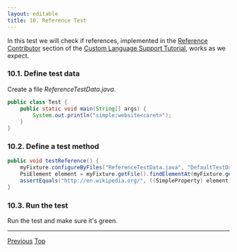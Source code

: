```yaml
---
layout: editable
title: 10. Reference Test
---
```



In this test we will check if references, implemented in the
[Reference Contributor](reference_contributor.html)
section of the
[Custom Language Support Tutorial](cls_tutorial.html),
works as we expect.

### 10.1. Define test data

Create a file *ReferenceTestData.java*.

```java
public class Test {
    public static void main(String[] args) {
        System.out.println("simple:website<caret>");
    }
}
```

### 10.2. Define a test method

```java
public void testReference() {
    myFixture.configureByFiles("ReferenceTestData.java", "DefaultTestData.simple");
    PsiElement element = myFixture.getFile().findElementAt(myFixture.getCaretOffset()).getParent();
    assertEquals("http://en.wikipedia.org/", ((SimpleProperty) element.getReferences()[0].resolve()).getValue());
}
```

### 10.3. Run the test

Run the test and make sure it's green.

-----

[Previous](commenter_test.html) [Top](writing_tests_for_plugins.html)





